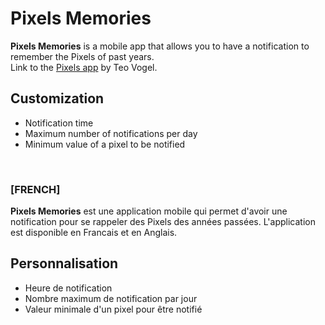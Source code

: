 # Pixels Memories

**Pixels Memories** is a mobile app that allows you to have a notification to remember the Pixels of past years.  
Link to the [Pixels app](https://teovogel.me/pixels/) by Teo Vogel.

## Customization

- Notification time
- Maximum number of notifications per day
- Minimum value of a pixel to be notified

<br>  

### [FRENCH]

**Pixels Memories** est une application mobile qui permet d'avoir une notification pour se rappeler des Pixels des années passées.
L'application est disponible en Francais et en Anglais.

## Personnalisation

- Heure de notification
- Nombre maximum de notification par jour
- Valeur minimale d'un pixel pour être notifié